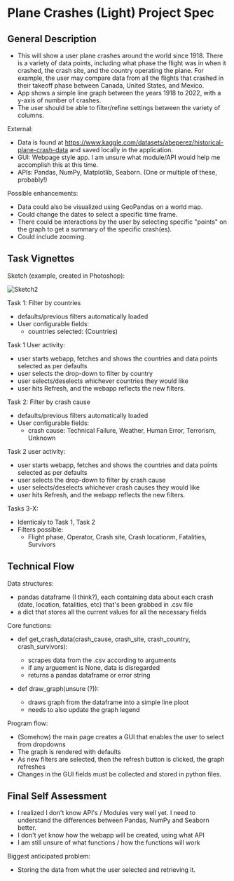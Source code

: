 # Plane Crashes (Light) Project Spec 

 ## General Description

- This will show a user plane crashes around the world since 1918. There is a variety of data points, including what phase the flight was in when it crashed, the crash site, and the country operating the plane. For example, the user may compare data from all the flights that crashed in their takeoff phase between Canada, United States, and Mexico.
- App shows a simple line graph between the years 1918 to 2022, with a y-axis of number of crashes.
- The user should be able to filter/refine settings between the variety of columns.

External:
- Data is found at https://www.kaggle.com/datasets/abeperez/historical-plane-crash-data and saved locally in the application.
- GUI: Webpage style app. I am unsure what module/API would help me accomplish this at this time.
- APIs: Pandas, NumPy, Matplotlib, Seaborn. (One or multiple of these, probably!)


Possible enhancements:
- Data could also be visualized using GeoPandas on a world map.
- Could change the dates to select a specific time frame.
- There could be interactions by the user by selecting specific "points" on the graph to get a summary of the specific crash(es).
- Could include zooming.

## Task Vignettes

Sketch (example, created in Photoshop):

![Sketch2](https://user-images.githubusercontent.com/106708967/172018147-d56804a9-4c11-4d2f-9eaa-1bd1a65603ea.jpg)

Task 1: Filter by countries

   * defaults/previous filters automatically loaded
   * User configurable fields:
     * countries selected: (Countries)

Task 1 User activity:

   * user starts webapp, fetches and shows the countries and data points selected as per defaults
   * user selects the drop-down to filter by country
   * user selects/deselects whichever countries they would like
   * user hits Refresh, and the webapp reflects the new filters.

Task 2: Filter by crash cause

   * defaults/previous filters automatically loaded
   * User configurable fields:
     * crash cause: Technical Failure, Weather, Human Error, Terrorism, Unknown

Task 2 user activity:

   * user starts webapp, fetches and shows the countries and data points selected as per defaults
   * user selects the drop-down to filter by crash cause
   * user selects/deselects whichever crash causes they would like
   * user hits Refresh, and the webapp reflects the new filters.

Tasks 3-X:

   * Identicaly to Task 1, Task 2
   * Filters possible:
     * Flight phase, Operator, Crash site, Crash locationm, Fatalities, Survivors


## Technical Flow


Data structures: 
- pandas dataframe (I think?), each containing data about each crash (date, location, fatalities, etc) that's been grabbed in .csv file
- a dict that stores all the current values for all the necessary fields

Core functions:

- def get_crash_data(crash_cause, crash_site, crash_country, crash_survivors):
    - scrapes data from the .csv according to arguments
    - if any arguement is None, data is disregarded
    - returns a pandas dataframe or error string

- def draw_graph(unsure (?)):
    - draws graph from the dataframe into a simple line ploot
    - needs to also update the graph legend


Program flow:
- (Somehow) the main page creates a GUI that enables the user to select from dropdowns
- The graph is rendered with defaults
- As new filters are selected, then the refresh button is clicked, the graph refreshes
- Changes in the GUI fields must be collected and stored in python files.




## Final Self Assessment

- I realized I don't know API's / Modules very well yet. I need to understand the differences between Pandas, NumPy and Seaborn better.
- I don't yet know how the webapp will be created, using what API
- I am still unsure of what functions / how the functions will work

Biggest anticipated problem:
- Storing the data from what the user selected and retrieving it.




